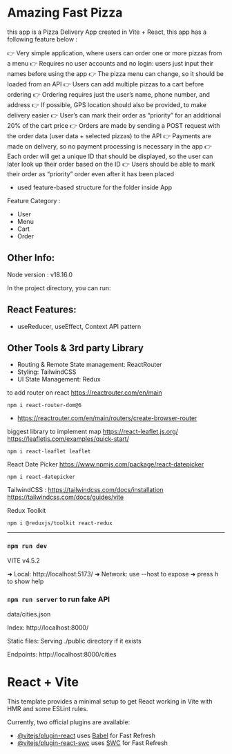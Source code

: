 # Amazing Fast Pizza

this app is a Pizza Delivery App created in Vite + React,
this app has a following feature below :

👉 Very simple application, where users can order one or more pizzas from a menu
👉 Requires no user accounts and no login: users just input their names before using the app
👉 The pizza menu can change, so it should be loaded from an API
👉 Users can add multiple pizzas to a cart before ordering
👉 Ordering requires just the user’s name, phone number, and address
👉 If possible, GPS location should also be provided, to make delivery easier
👉 User’s can mark their order as “priority” for an additional 20% of the cart price
👉 Orders are made by sending a POST request with the order data (user data + selected pizzas) to the API
👉 Payments are made on delivery, so no payment processing is necessary in the app
👉 Each order will get a unique ID that should be displayed, so the user can later look up their order based on the ID
👉 Users should be able to mark their order as “priority” order even after it has been placed

-   used feature-based structure for the folder inside App

Feature Category :

-   User
-   Menu
-   Cart
-   Order

## Other Info:

Node version : v18.16.0

In the project directory, you can run:

## React Features:

-   useReducer, useEffect, Context API pattern

## Other Tools & 3rd party Library

-   Routing & Remote State management: ReactRouter
-   Styling: TailwindCSS
-   UI State Management: Redux

to add router on react https://reactrouter.com/en/main

```node - new way of react routing with data loading in version 6.4+
npm i react-router-dom@6
```

-   https://reactrouter.com/en/main/routers/create-browser-router

biggest library to implement map https://react-leaflet.js.org/
https://leafletjs.com/examples/quick-start/

```node
npm i react-leaflet leaflet
```

React Date Picker https://www.npmjs.com/package/react-datepicker

```node
npm i react-datepicker
```

TailwindCSS : https://tailwindcss.com/docs/installation
https://tailwindcss.com/docs/guides/vite

Redux Toolkit

```node
npm i @reduxjs/toolkit react-redux
```

---

### `npm run dev`

VITE v4.5.2

➜ Local: http://localhost:5173/
➜ Network: use --host to expose
➜ press h to show help

### `npm run server` to run fake API

data/cities.json

Index:
http://localhost:8000/

Static files:
Serving ./public directory if it exists

Endpoints:
http://localhost:8000/cities

# React + Vite

This template provides a minimal setup to get React working in Vite with HMR and some ESLint rules.

Currently, two official plugins are available:

-   [@vitejs/plugin-react](https://github.com/vitejs/vite-plugin-react/blob/main/packages/plugin-react/README.md) uses [Babel](https://babeljs.io/) for Fast Refresh
-   [@vitejs/plugin-react-swc](https://github.com/vitejs/vite-plugin-react-swc) uses [SWC](https://swc.rs/) for Fast Refresh
